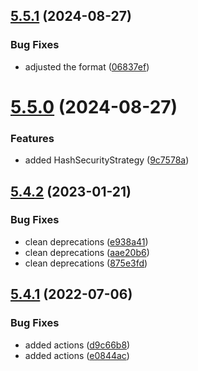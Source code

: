 ## [5.5.1](https://github.com/netbull/MediaBundle/compare/v5.5.0...v5.5.1) (2024-08-27)


### Bug Fixes

* adjusted the format ([06837ef](https://github.com/netbull/MediaBundle/commit/06837ef6b81a2143420bb70ef9d485af8d703fd9))

# [5.5.0](https://github.com/netbull/MediaBundle/compare/v5.4.3...v5.5.0) (2024-08-27)


### Features

* added HashSecurityStrategy ([9c7578a](https://github.com/netbull/MediaBundle/commit/9c7578affdf559dc76f0e3cad1db1047e4e6dcd5))

## [5.4.2](https://github.com/netbull/MediaBundle/compare/v5.4.1...v5.4.2) (2023-01-21)


### Bug Fixes

* clean deprecations ([e938a41](https://github.com/netbull/MediaBundle/commit/e938a4164c66dfe0d714024cb5a64d84a662018f))
* clean deprecations ([aae20b6](https://github.com/netbull/MediaBundle/commit/aae20b6aa187a169bb736b388df9758054e2904e))
* clean deprecations ([875e3fd](https://github.com/netbull/MediaBundle/commit/875e3fd0bd50611c62828acee27f2e44c87c353d))

## [5.4.1](https://github.com/netbull/MediaBundle/compare/v5.4.0...v5.4.1) (2022-07-06)


### Bug Fixes

* added actions ([d9c66b8](https://github.com/netbull/MediaBundle/commit/d9c66b8fb71af6fdb9e73df3924f353ce7a56e7e))
* added actions ([e0844ac](https://github.com/netbull/MediaBundle/commit/e0844ac4c153aacba440cb6e5134e12386d2a774))

